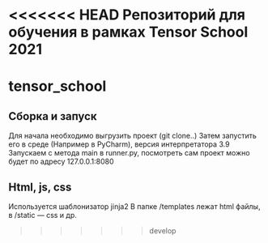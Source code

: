 <<<<<<< HEAD
Репозиторий для обучения в рамках Tensor School 2021
=======
# tensor_school

## Сборка и запуск
Для начала необходимо выгрузить проект (git clone..)
Затем запустить его в среде (Например в PyCharm), версия интерпретатора 3.9
Запускаем с метода main в runner.py, посмотреть сам проект можно будет по адресу 127.0.0.1:8080

## Html, js, css
Используется шаблонизатор jinja2
В папке /templates лежат html файлы, в /static — css и др.

>>>>>>> develop
